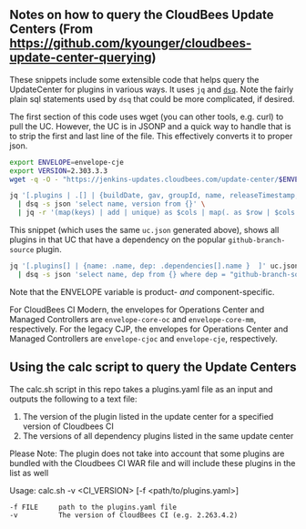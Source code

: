 ## Notes on how to query the CloudBees Update Centers (From https://github.com/kyounger/cloudbees-update-center-querying)

These snippets include some extensible code that helps query the UpdateCenter for plugins in various ways. It uses `jq` and [`dsq`](https://github.com/multiprocessio/dsq). Note the fairly plain sql statements used by `dsq` that could be more complicated, if desired.

The first section of this code uses wget (you can other tools, e.g. curl) to pull the UC. However, the UC is in JSONP and a quick way to handle that is to strip the first and last line of the file. This effectively converts it to proper json.

``` sh
export ENVELOPE=envelope-cje
export VERSION=2.303.3.3
wget -q -O - "https://jenkins-updates.cloudbees.com/update-center/$ENVELOPE/update-center.json?version=$VERSION" | sed '1d' | sed '$d' > uc.json

jq '[.plugins | .[] | {buildDate, gav, groupId, name, releaseTimestamp, requiredCore, sha1, title, url, version}]' uc.json \
  | dsq -s json 'select name, version from {}' \
  | jq -r '(map(keys) | add | unique) as $cols | map(. as $row | $cols | map($row[.])) as $rows | $cols, $rows[] | @csv'
```

This snippet (which uses the same `uc.json` generated above), shows all plugins in that UC that have a dependency on the popular `github-branch-source` plugin.

``` sh
jq '[.plugins[] | {name: .name, dep: .dependencies[].name }  ]' uc.json \
  | dsq -s json 'select name, dep from {} where dep = "github-branch-source"'
```

Note that the ENVELOPE variable is product- _and_ component-specific.

For CloudBees CI Modern, the envelopes for Operations Center and Managed Controllers are `envelope-core-oc` and `envelope-core-mm`, respectively.
For the legacy CJP, the envelopes for Operations Center and Managed Controllers are `envelope-cjoc` and `envelope-cje`, respectively.

## Using the calc script to query the Update Centers

The calc.sh script in this repo takes a plugins.yaml file as an input and outputs the following to a text file:

1. The version of the plugin listed in the update center for a specified version of Cloudbees CI
2. The versions of all dependency plugins listed in the same update center

Please Note: The plugin does not take into account that some plugins are bundled with the Cloudbees CI WAR file and will include these plugins in the list as well

Usage: calc.sh -v <CI_VERSION> [-f <path/to/plugins.yaml>]

    -f FILE     path to the plugins.yaml file
    -v          The version of CloudBees CI (e.g. 2.263.4.2)
